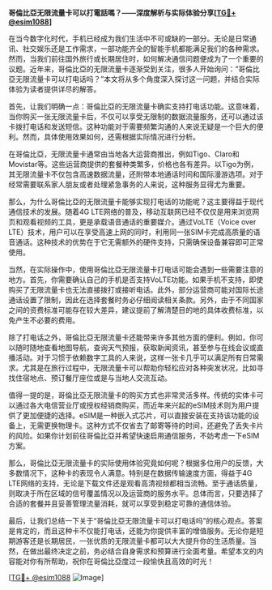 **哥倫比亞无限流量卡可以打電話嗎？——深度解析与实际体验分享[[TG💪+ @esim1088](https://t.me/s/esim1088)]**

在当今数字化时代，手机已经成为我们生活中不可或缺的一部分。无论是日常通讯、社交娱乐还是工作需求，一部功能齐全的智能手机都能满足我们的各种需求。然而，当我们前往国外旅行或长期居住时，如何解决通信问题便成为了一个重要的议题。近年来，哥倫比亞的无限流量卡逐渐受到关注，很多人开始询问：“哥倫比亞无限流量卡可以打电话吗？”本文将从多个角度深入探讨这一问题，并结合实际体验为读者提供详尽的解答。

首先，让我们明确一点：哥倫比亞的无限流量卡确实支持打电话功能。这意味着，当你购买一张无限流量卡后，不仅可以享受无限制的数据流量服务，还可以通过该卡拨打电话和发送短信。这种功能对于需要频繁沟通的人来说无疑是一个巨大的便利。然而，具体使用效果如何，还需根据实际情况进行分析。

在哥倫比亞，无限流量卡通常由当地各大运营商推出，例如Tigo、Claro和Movistar等。这些运营商提供的套餐种类繁多，价格也各有差异。以Tigo为例，其无限流量卡不仅包含高速数据流量，还附带本地通话时间和国际漫游选项。对于经常需要联系家人朋友或者处理紧急事务的人来说，这种服务显得尤为重要。

那么，为什么哥倫比亞的无限流量卡能够实现打电话的功能呢？这主要得益于现代通信技术的发展。随着4G LTE网络的普及，移动互联网已经不仅仅是用来浏览网页和观看视频的工具，更是承载语音通话的重要媒介。通过VoLTE（Voice over LTE）技术，用户可以在享受高速上网的同时，利用同一张SIM卡完成高质量的语音通话。这种技术的优势在于它无需额外的硬件支持，只需确保设备兼容即可正常使用。

当然，在实际操作中，使用哥倫比亞无限流量卡打电话可能会遇到一些需要注意的地方。首先，你需要确认自己的手机是否支持VoLTE功能。如果手机不支持，即使购买了无限流量卡也无法直接拨打或接听电话。此外，部分运营商可能对国际长途通话设置了限制，因此在选择套餐时务必仔细阅读相关条款。另外，由于不同国家之间的资费标准可能存在较大差异，建议提前了解清楚目的地的具体收费标准，以免产生不必要的费用。

除了打电话之外，哥倫比亞无限流量卡还能带来许多其他方面的便利。例如，你可以随时随地查看地图导航，查询天气预报，获取新闻资讯，甚至参与在线会议或直播活动。对于习惯于依赖数字工具的人来说，这样一张卡几乎可以满足所有日常需求。尤其是在旅行过程中，无限流量卡可以帮助你轻松应对各种突发状况，比如寻找住宿地点、预订餐厅座位或是与当地人交流互动。

值得一提的是，哥倫比亞无限流量卡的购买方式也非常灵活多样。传统的实体卡可以通过各大电信营业厅或授权经销商购买，而近年来兴起的eSIM技术则为用户提供了更加便捷的选择。eSIM是一种嵌入式芯片，可以直接安装在支持该功能的设备上，无需更换物理卡。这种方式不仅省去了邮寄等待的时间，还避免了丢失卡片的风险。如果你计划前往哥倫比亞并希望快速启用通信服务，不妨考虑一下eSIM方案。

那么，哥倫比亞无限流量卡的实际使用体验究竟如何呢？根据多位用户的反馈，大多数情况下，这种卡的表现令人满意。特别是在数据传输速度方面，得益于4G LTE网络的支持，无论是下载文件还是观看高清视频都相当流畅。至于通话质量，则取决于所在区域的信号覆盖情况以及运营商的服务水平。总体而言，只要选择了合适的套餐并且妥善管理流量消耗，就可以享受到稳定可靠的通信体验。

最后，让我们总结一下关于“哥倫比亞无限流量卡可以打电话吗”的核心观点。答案是肯定的，而且这种卡不仅能打电话，还能为你提供丰富的增值服务。无论你是短期游客还是长期居民，一张优质的无限流量卡都可以大大提升你的生活质量。当然，在做出最终决定之前，务必结合自身需求和预算进行全面考量。希望本文的内容能对你有所帮助，祝你在哥倫比亞度过一段愉快且高效的时光！

[[TG💪+ @esim1088](https://t.me/s/esim1088) ![Image](https://i.postimg.cc/4NQfJmqS/Snipaste-2025-05-13-00-14-12.png)]